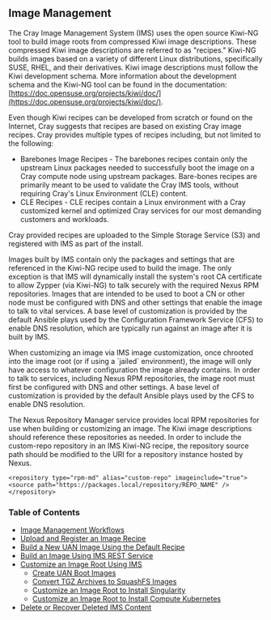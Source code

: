 ## Image Management

The Cray Image Management System \(IMS\) uses the open source Kiwi-NG tool to build image roots from compressed Kiwi image descriptions. These compressed Kiwi image descriptions are referred to as "recipes." Kiwi-NG builds images based on a variety of different Linux distributions, specifically SUSE, RHEL, and their derivatives. Kiwi image descriptions must follow the Kiwi development schema. More information about the development schema and the Kiwi-NG tool can be found in the documentation: [https://doc.opensuse.org/projects/kiwi/doc/](https://doc.opensuse.org/projects/kiwi/doc/).

Even though Kiwi recipes can be developed from scratch or found on the Internet, Cray suggests that recipes are based on existing Cray image recipes. Cray provides multiple types of recipes including, but not limited to the following:

-   Barebones Image Recipes - The barebones recipes contain only the upstream Linux packages needed to successfully boot the image on a Cray compute node using upstream packages. Bare-bones recipes are primarily meant to be used to validate the Cray IMS tools, without requiring Cray's Linux Environment \(CLE\) content.
-   CLE Recipes - CLE recipes contain a Linux environment with a Cray customized kernel and optimized Cray services for our most demanding customers and workloads.

Cray provided recipes are uploaded to the Simple Storage Service \(S3\) and registered with IMS as part of the install.

Images built by IMS contain only the packages and settings that are referenced in the Kiwi-NG recipe used to build the image. The only exception is that IMS will dynamically install the system's root CA certificate to allow Zypper \(via Kiwi-NG\) to talk securely with the required Nexus RPM repositories. Images that are intended to be used to boot a CN or other node must be configured with DNS and other settings that enable the image to talk to vital  services. A base level of customization is provided by the default Ansible plays used by the Configuration Framework Service \(CFS\) to enable DNS resolution, which are typically run against an image after it is built by IMS.

When customizing an image via IMS image customization, once chrooted into the image root \(or if using a \`jailed\` environment\), the image will only have access to whatever configuration the image already contains. In order to talk to  services, including Nexus RPM repositories, the image root must first be configured with DNS and other settings. A base level of customization is provided by the default Ansible plays used by the CFS to enable DNS resolution.

The Nexus Repository Manager service provides local RPM repositories for use when building or customizing an image. The Kiwi image descriptions should reference these repositories as needed. In order to include the custom-repo repository in an IMS Kiwi-NG recipe, the repository source path should be modified to the URI for a repository instance hosted by Nexus.

```screen
<repository type="rpm-md" alias="custom-repo" imageinclude="true"> 
<source path="https://packages.local/repository/REPO_NAME" />
</repository>
```

### Table of Contents

* [Image Management Workflows](Image_Management_Workflows.md)
* [Upload and Register an Image Recipe](Upload_and_Register_an_Image_Recipe.md)
* [Build a New UAN Image Using the Default Recipe](Build_a_New_UAN_Image_Using_the_Default_Recipe.md)
* [Build an Image Using IMS REST Service](Build_an_Image_Using_IMS_REST_Service.md)
* [Customize an Image Root Using IMS](Customize_an_Image_Root_Using_IMS.md)
  * [Create UAN Boot Images](Create_UAN_Boot_Images.md)
  * [Convert TGZ Archives to SquashFS Images](Convert_TGZ_Archives_to_SquashFS_Images.md)
  * [Customize an Image Root to Install Singularity](Customize_an_Image_Root_to_Install_Singularity.md)
  * [Customize an Image Root to Install Compute Kubernetes](Customize_an_Image_Root_to_Install_Compute_Kubernetes.md)
* [Delete or Recover Deleted IMS Content](Delete_or_Recover_Deleted_IMS_Content.md)
